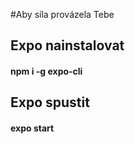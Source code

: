 #Aby síla provázela Tebe
## Expo nainstalovat
#### npm i -g expo-cli
## Expo spustit
#### expo start
